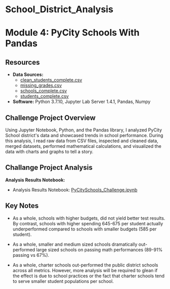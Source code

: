 # School_District_Analysis
# Module 4: PyCity Schools With Pandas
## Resources

- **Data Sources:** 
  - [clean_students_complete.csv](Resources/clean_students_complete.csv)
  - [missing_grades.csv](Resources/missing_grades.csv)
  - [schools_complete.csv](Resources/schools_complete.csv)
  - [students_complete.csv](Resources/students_complete.csv)
- **Software:** Python 3.7.10, Jupyter Lab Server 1.4.1, Pandas, Numpy

## Challenge Project Overview 

Using Jupyter Notebook, Python, and the Pandas library, I analyzed PyCity School district's data and showcased trends in school performance. During this analysis, I read raw data from CSV files, inspected and cleaned data, merged datasets, performed mathematical calculations, and visualized the data with charts and graphs to tell a story.

## Challange Project Analysis

**Analysis Results Notebook:**
  - Analysis Results Notebook: [PyCitySchools_Challenge.ipynb](PyCitySchools_Challenge.ipynb)

## Key Notes  
   - As a whole, schools with higher budgets, did not yield better test results. By contrast, schools with higher spending 645-675 per student actually underperformed      compared to schools with smaller budgets (585 per student).

   - As a whole, smaller and medium sized schools dramatically out-performed large sized schools on passing math performances (89-91% passing vs 67%).

   - As a whole, charter schools out-performed the public district schools across all metrics. However, more analysis will be required to glean if the effect is due to      school practices or the fact that charter schools tend to serve smaller student populations per school.
